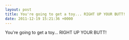 ```yaml
---
layout: post
title: You're going to get a toy... RIGHT UP YOUR BUTT!
date: 2011-12-19 15:21:36 +0000
---
```


You're going to get a toy... RIGHT UP YOUR BUTT!

